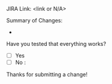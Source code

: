 JIRA Link: <link or N/A>

Summary of Changes:
 - <describe change>
 
Have you tested that everything works?
- [ ] Yes
- [ ] No : <describe why not>

Thanks for submitting a change!

